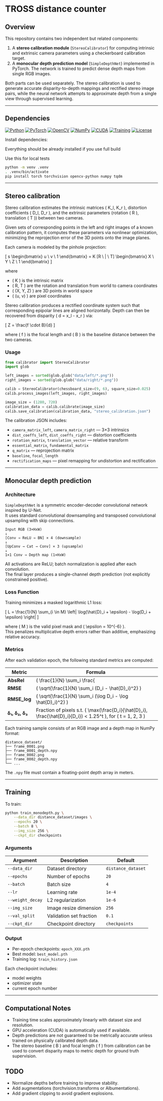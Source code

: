 # TROSS distance counter

## Overview

This repository contains two independent but related components:

1. A **stereo calibration module** (`StereoCalibrator`) for computing intrinsic and extrinsic camera parameters using a checkerboard calibration target.
2. A **monocular depth prediction model** (`SimpleDepthNet`) implemented in PyTorch. The network is trained to predict dense depth maps from single RGB images.

Both parts can be used separately. The stereo calibration is used to generate accurate disparity-to-depth mappings and rectified stereo image pairs, while the neural network attempts to approximate depth from a single view through supervised learning.

---

## Dependencies

[![Python](https://img.shields.io/badge/Python-3.11-blue?logo=python)](https://www.python.org/)
[![PyTorch](https://img.shields.io/badge/PyTorch-2.3-red?logo=pytorch)](https://pytorch.org/)
[![OpenCV](https://img.shields.io/badge/OpenCV-4.10-green?logo=opencv)](https://opencv.org/)
[![NumPy](https://img.shields.io/badge/NumPy-1.26-lightgrey?logo=numpy)](https://numpy.org/)
[![CUDA](https://img.shields.io/badge/CUDA-12.4-black?logo=nvidia)](https://developer.nvidia.com/cuda-zone)
[![Training](https://img.shields.io/badge/Deep_Learning-Exhausting-orange?logo=ai)](#)
[![License](https://img.shields.io/badge/License-MIT-grey)](./LICENSE)


Install dependencies:

Everything should be already installed if you use full build

Use this for local tests
```bash
python -m venv .venv
. .venv/bin/activate
pip install torch torchvision opencv-python numpy tqdm
```

---

## Stereo calibration

Stereo calibration estimates the intrinsic matrices \( K_l, K_r \), distortion coefficients \( D_l, D_r \), and the extrinsic parameters (rotation \( R \), translation \( T \)) between two cameras.

Given sets of corresponding points in the left and right images of a known calibration pattern, it computes these parameters via nonlinear optimization, minimizing the reprojection error of the 3D points onto the image planes.


Each camera is modeled by the pinhole projection:

\[
s \begin{bmatrix} u \\ v \\ 1 \end{bmatrix} = K [R \ | \ T] \begin{bmatrix} X \\ Y \\ Z \\ 1 \end{bmatrix}
\]

where  
- \( K \) is the intrinsic matrix  
- \( R, T \) are the rotation and translation from world to camera coordinates  
- \( (X, Y, Z) \) are 3D points in world space  
- \( (u, v) \) are pixel coordinates  

Stereo calibration produces a rectified coordinate system such that corresponding epipolar lines are aligned horizontally. Depth can then be recovered from disparity \( d = x_l - x_r \) via:

\[
Z = \frac{f \cdot B}{d}
\]

where \( f \) is the focal length and \( B \) is the baseline distance between the two cameras.

### Usage

```python
from calibrator import StereoCalibrator
import glob

left_images = sorted(glob.glob("data/left/*.png"))
right_images = sorted(glob.glob("data/right/*.png"))

calib = StereoCalibrator(chessboard_size=(9, 6), square_size=0.025)
calib.process_images(left_images, right_images)

image_size = (1280, 720)
calibration_data = calib.calibrate(image_size)
calib.save_calibration(calibration_data, "stereo_calibration.json")
```


The calibration JSON includes:

- `camera_matrix_left`, `camera_matrix_right` — 3×3 intrinsics  
- `dist_coeffs_left`, `dist_coeffs_right` — distortion coefficients  
- `rotation_matrix`, `translation_vector` — relative transform  
- `essential_matrix`, `fundamental_matrix`  
- `q_matrix` — reprojection matrix  
- `baseline`, `focal_length`  
- `rectification_maps` — pixel remapping for undistortion and rectification  

---

## Monocular depth prediction 

### Architecture

`SimpleDepthNet` is a symmetric encoder-decoder convolutional network inspired by U-Net.  
It uses standard convolutional downsampling and transposed convolutional upsampling with skip connections.

```
Input RGB (3×HxW)
↓
[Conv → ReLU → BN] × 4 (downsample)
↓
[UpConv → Cat → Conv] × 3 (upsample)
↓
1×1 Conv → Depth map (1×HxW)
```

All activations are ReLU; batch normalization is applied after each convolution.  
The final layer produces a single-channel depth prediction (not explicitly constrained positive).

### Loss Function

Training minimizes a masked logarithmic L1 loss:

\[
L = \frac{1}{N} \sum_{i \in M} \left| \log(\hat{D}_i + \epsilon) - \log(D_i + \epsilon) \right|
\]

where \( M \) is the valid pixel mask and \( \epsilon = 10^{-6} \).  
This penalizes multiplicative depth errors rather than additive, emphasizing relative accuracy.

### Metrics

After each validation epoch, the following standard metrics are computed:

| Metric | Formula |
|---------|----------|
| **AbsRel** | \( \frac{1}{N} \sum_i \frac{|D_i - \hat{D}_i|}{D_i} \) |
| **RMSE** | \( \sqrt{\frac{1}{N} \sum_i (D_i - \hat{D}_i)^2} \) |
| **RMSE_log** | \( \sqrt{\frac{1}{N} \sum_i (\log D_i - \log \hat{D}_i)^2} \) |
| **δ₁, δ₂, δ₃** | Fraction of pixels s.t. \( \max(\frac{D_i}{\hat{D}_i}, \frac{\hat{D}_i}{D_i}) < 1.25^t \), for \( t = 1, 2, 3 \) |



Each training sample consists of an RGB image and a depth map in NumPy format:

```
distance_dataset/
├── frame_0001.png
├── frame_0001_depth.npy
├── frame_0002.png
├── frame_0002_depth.npy
└── ...
```

The `.npy` file must contain a floating-point depth array in meters.

---

## Training

To train:

```bash
python train_monodepth.py \
    --data_dir distance_dataset/images \
    --epochs 20 \
    --batch 8 \
    --img_size 256 \
    --ckpt_dir checkpoints
```

### Arguments

| Argument | Description | Default |
|-----------|-------------|----------|
| `--data_dir` | Dataset directory | `distance_dataset` |
| `--epochs` | Number of epochs | `20` |
| `--batch` | Batch size | `4` |
| `--lr` | Learning rate | `1e-4` |
| `--weight_decay` | L2 regularization | `1e-6` |
| `--img_size` | Image resize dimension | `256` |
| `--val_split` | Validation set fraction | `0.1` |
| `--ckpt_dir` | Checkpoint directory | `checkpoints` |

### Output

- Per-epoch checkpoints: `epoch_XXX.pth`  
- Best model: `best_model.pth`  
- Training log: `train_history.json`

Each checkpoint includes:
- model weights
- optimizer state
- current epoch number

---

## Computational Notes

- Training time scales approximately linearly with dataset size and resolution.  
- GPU acceleration (CUDA) is automatically used if available.  
- Depth predictions are not guaranteed to be metrically accurate unless trained on physically calibrated depth data.  
- The stereo baseline \( B \) and focal length \( f \) from calibration can be used to convert disparity maps to metric depth for ground truth supervision.


## TODO
 - Normalize depths before training to improve stability.
 - Add augmentations (torchvision.transforms or Albumentations).
 - Add gradient clipping to avoid gradient explosions.